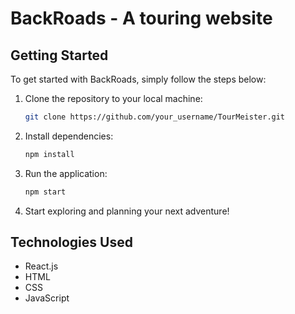 # BackRoads - A touring website

## Getting Started
To get started with BackRoads, simply follow the steps below:

1. Clone the repository to your local machine:
   ```bash
   git clone https://github.com/your_username/TourMeister.git
   ```

2. Install dependencies:
    ```bash
    npm install
    ```

3. Run the application:
    ```bash
    npm start
    ```

4. Start exploring and planning your next adventure!

## Technologies Used
- React.js
- HTML
- CSS
- JavaScript
